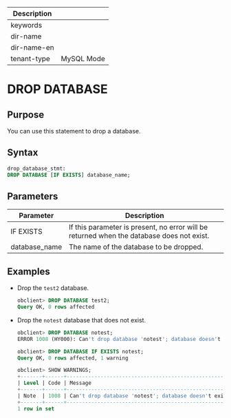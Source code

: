 | Description   |                 |
|---------------|-----------------|
| keywords      |                 |
| dir-name      |                 |
| dir-name-en   |                 |
| tenant-type   | MySQL Mode      |

# DROP DATABASE

## Purpose

You can use this statement to drop a database.

## Syntax

```sql
drop_database_stmt:
DROP DATABASE [IF EXISTS] database_name;
```

## Parameters

| **Parameter** | **Description** |
|---------------|-------------------|
| IF EXISTS | If this parameter is present, no error will be returned when the database does not exist.  |
| database_name | The name of the database to be dropped.  |

## Examples

* Drop the `test2` database.

   ```sql
   obclient> DROP DATABASE test2;
   Query OK, 0 rows affected
   ```

* Drop the `notest` database that does not exist.

   ```sql
   obclient> DROP DATABASE notest;
   ERROR 1008 (HY000): Can't drop database 'notest'; database doesn't exist

   obclient> DROP DATABASE IF EXISTS notest;
   Query OK, 0 rows affected, 1 warning

   obclient> SHOW WARNINGS;
   +-------+------+------------------------------------------------------+
   | Level | Code | Message                                              |
   +-------+------+------------------------------------------------------+
   | Note  | 1008 | Can't drop database 'notest'; database doesn't exist |
   +-------+------+------------------------------------------------------+
   1 row in set
   ```
